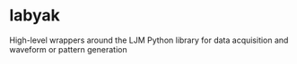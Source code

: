 # labyak
High-level wrappers around the LJM Python library for data acquisition and waveform or pattern generation
